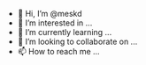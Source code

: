 - 👋 Hi, I’m @meskd
- 👀 I’m interested in ...
- 🌱 I’m currently learning ...
- 💞️ I’m looking to collaborate on ...
- 📫 How to reach me ...

<!---
meskd/meskd is a ✨ special ✨ repository because its `README.md` (this file) appears on your GitHub profile.
You can click the Preview link to take a look at your changes.
--->
